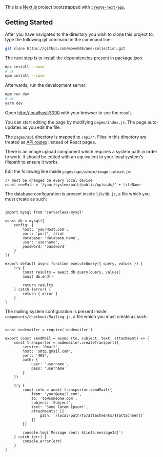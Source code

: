 This is a [Next.js](https://nextjs.org/) project bootstrapped with [`create-next-app`](https://github.com/vercel/next.js/tree/canary/packages/create-next-app).

## Getting Started
After you have navigated to the directory you wish to clone this project to, type the following git command in the command line:

```bash
git clone https://github.com/movo608/ane-collection.git
```

The next step is to install the dependencies present in package.json.

```bash
npx install --save
# or
npm install --save
```

Afterwards, run the development server:

```bash
npm run dev
# or
yarn dev
```

Open [http://localhost:3000](http://localhost:3000) with your browser to see the result.

You can start editing the page by modifying `pages/index.js`. The page auto-updates as you edit the file.

The `pages/api` directory is mapped to `/api/*`. Files in this directory are treated as [API routes](https://nextjs.org/docs/api-routes/introduction) instead of React pages.

There is an image upload component which requires a system path in order to work. It should be edited with an equivalent to your local system's filepath to ensure it works.

Edit the following line inside `pages/api/admin/image-upload.js`:
```code
// must be changed on every local device
const newPath = '/your/system/path/public/uploads/' + fileName
```

The database configuration is present inside `lib/db.js`, a file which you must create as such:

```code

import mysql from 'serverless-mysql'

const db = mysql({
    config: {
        host: 'yourHost.com',
        port: 'port', //int
        database: 'database_name',
        user: 'username',
        password: 'password'
    }
})

export default async function executeQuery({ query, values }) {
    try {
        const results = await db.query(query, values)
        await db.end()

        return results
    } catch (error) {
        return { error }
    }
}
```

The mailing system configuration is present inside `components/checkout/Mailing.js`, a file which you must create as such:

```code

const nodemailer = require('nodemailer')

export const sendMail = async (to, subject, text, attachment) => {
    const transporter = nodemailer.createTransport({
        service: 'Gmail',
        host: 'smtp.gmail.com',
        port: '465',
        auth: {
            user: 'username',
            pass: 'username'
        }
    })

    try {
        const info = await transporter.sendMail({
            from: 'your@email.com',
            to: 'to@someone.com',
            subject: 'Subject',
            text: 'Some lorem Ipsum!',
            attachments: [{
                path: `/local/path/to/attachments/${attachment}`
            }]
        })

        console.log(`Message sent: ${info.messageId}`)
    } catch (err) {
        console.error(err)
    }
}
```
